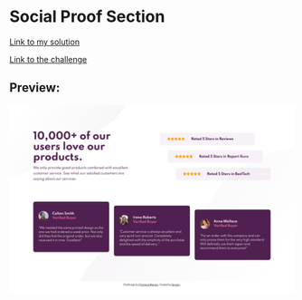 # Social Proof Section

[Link to my solution](https://ibndaanis.github.io/social-proof-section/)

[Link to the challenge](https://www.frontendmentor.io/challenges/social-proof-section-6e0qTv_bA)

## Preview:

![Preview](./images/preview.png)
